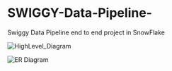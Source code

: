 # SWIGGY-Data-Pipeline-
Swiggy Data Pipeline end to end project in SnowFlake

![HighLevel_Diagram](https://github.com/user-attachments/assets/530b8e00-06e7-4ddb-b49f-99828c557e48)


![ER Diagram](https://github.com/user-attachments/assets/86acf7c3-39ee-459d-9054-ff7b5613cb0b)
